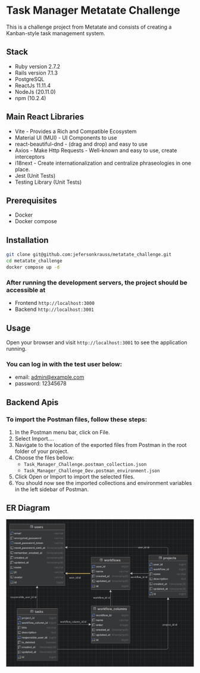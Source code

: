 # Task Manager Metatate Challenge

This is a challenge project from Metatate and consists of creating a Kanban-style task management system.

## Stack

- Ruby version 2.7.2
- Rails version 7.1.3
- PostgreSQL
- ReactJs 11.11.4
- NodeJs (20.11.0)
- npm (10.2.4)

## Main React Libraries
- Vite - Provides a Rich and Compatible Ecosystem
- Material UI (MUI) - UI Components to use
- react-beautiful-dnd - (drag and drop) and easy to use
- Axios - Make Http Requests - Well-known and easy to use, create interceptors
- i18next - Create internationalization and centralize phraseologies in one place.
- Jest (Unit Tests)
- Testing Library (Unit Tests)

## Prerequisites

- Docker
- Docker compose

## Installation

```bash
git clone git@github.com:jefersonkrauss/metatate_challenge.git
cd metatate_challenge
docker compose up -d
```

### After running the development servers, the project should be accessible at
- Frontend `http://localhost:3000`
- Backend `http://localhost:3001`

## Usage

Open your browser and visit `http://localhost:3001` to see the application running.

### You can log in with the test user below:

* email: admin@example.com
* password: 12345678

## Backend Apis

### To import the Postman files, follow these steps:

1. In the Postman menu bar, click on File.
2. Select Import....
3. Navigate to the location of the exported files from Postman in the root folder of your project.
4. Choose the files bellow: 
   * `Task_Manager_Challenge.postman_collection.json`
   * `Task_Manager_Challenge_Dev.postman_environment.json`
5. Click Open or Import to import the selected files.
6. You should now see the imported collections and environment variables in the left sidebar of Postman.

## ER Diagram

![ER Diagram](ER_Diagram.png)